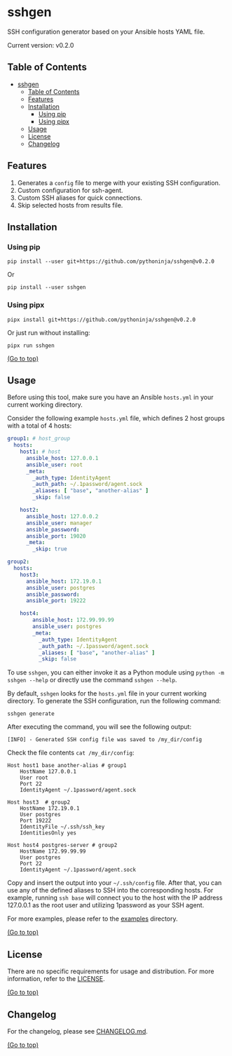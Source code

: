 # sshgen

SSH configuration generator based on your Ansible hosts YAML file.

Current version: v0.2.0

## Table of Contents

<!-- TOC -->
* [sshgen](#sshgen)
  * [Table of Contents](#table-of-contents)
  * [Features](#features)
  * [Installation](#installation)
    * [Using pip](#using-pip)
    * [Using pipx](#using-pipx)
  * [Usage](#usage)
  * [License](#license)
  * [Changelog](#changelog)
<!-- TOC -->

## Features

1. Generates a `config` file to merge with your existing SSH configuration.
2. Custom configuration for ssh-agent.
3. Custom SSH aliases for quick connections.
4. Skip selected hosts from results file.

## Installation

### Using pip

```shell
pip install --user git+https://github.com/pythoninja/sshgen@v0.2.0
```

Or

```shell
pip install --user sshgen
```

### Using pipx

```shell
pipx install git+https://github.com/pythoninja/sshgen@v0.2.0
```

Or just run without installing:

```shell
pipx run sshgen
```

[(Go to top)](#table-of-contents)

## Usage

Before using this tool, make sure you have an Ansible `hosts.yml` in your current working directory.

Consider the following example `hosts.yml` file, which defines 2 host groups with a total of 4 hosts:

```yaml
group1: # host_group
  hosts:
    host1: # host
      ansible_host: 127.0.0.1
      ansible_user: root
      _meta:
        _auth_type: IdentityAgent
        _auth_path: ~/.1password/agent.sock
        _aliases: [ "base", "another-alias" ]
        _skip: false

    host2:
      ansible_host: 127.0.0.2
      ansible_user: manager
      ansible_password:
      ansible_port: 19020
      _meta:
        _skip: true

group2:
  hosts:
    host3:
      ansible_host: 172.19.0.1
      ansible_user: postgres
      ansible_password:
      ansible_port: 19222

    host4:
        ansible_host: 172.99.99.99
        ansible_user: postgres
        _meta:
          _auth_type: IdentityAgent
          _auth_path: ~/.1password/agent.sock
          _aliases: [ "base", "another-alias" ]
          _skip: false
```

To use `sshgen`, you can either invoke it as a Python module using `python -m sshgen --help` or directly use the
command `sshgen --help`.

By default, `sshgen` looks for the `hosts.yml` file in your current working directory. To generate the SSH
configuration, run the following command:

```shell
sshgen generate
```

After executing the command, you will see the following output:

```text
[INFO] - Generated SSH config file was saved to /my_dir/config
```

Check the file contents `cat /my_dir/config`:

```
Host host1 base another-alias # group1
    HostName 127.0.0.1
    User root
    Port 22
    IdentityAgent ~/.1password/agent.sock

Host host3  # group2
    HostName 172.19.0.1
    User postgres
    Port 19222
    IdentityFile ~/.ssh/ssh_key
    IdentitiesOnly yes

Host host4 postgres-server # group2
    HostName 172.99.99.99
    User postgres
    Port 22
    IdentityAgent ~/.1password/agent.sock
```

Copy and insert the output into your `~/.ssh/config` file. After that, you can use any of the defined aliases to SSH
into the corresponding hosts. For example, running `ssh base` will connect you to the host with the IP address 127.0.0.1
as the root user and utilizing 1password as your SSH agent.

For more examples, please refer to the [examples](https://github.com/pythoninja/sshgen/tree/master/examples) directory.

[(Go to top)](#table-of-contents)

## License

There are no specific requirements for usage and distribution. For more information, refer to
the [LICENSE](https://github.com/pythoninja/sshgen/blob/master/LICENSE).

[(Go to top)](#table-of-contents)

## Changelog

For the changelog, please see [CHANGELOG.md](https://github.com/pythoninja/sshgen/blob/master/CHANGELOG.md).

[(Go to top)](#table-of-contents)
